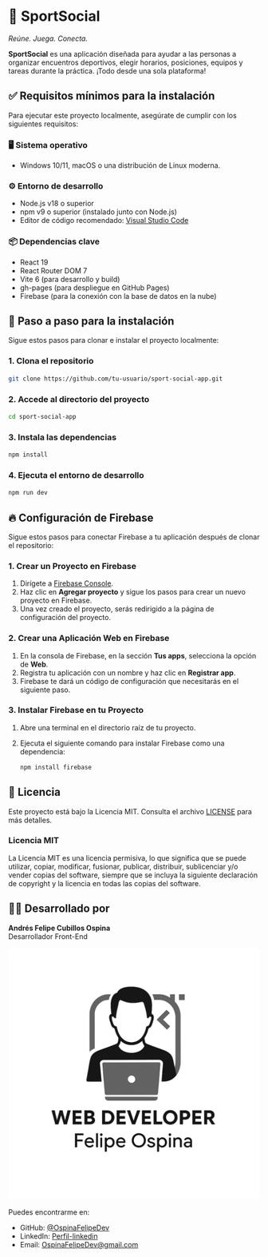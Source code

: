# 🏅 SportSocial

_Reúne. Juega. Conecta._

**SportSocial** es una aplicación diseñada para ayudar a las personas a organizar encuentros deportivos, elegir horarios, posiciones, equipos y tareas durante la práctica. ¡Todo desde una sola plataforma!


## ✅ Requisitos mínimos para la instalación

Para ejecutar este proyecto localmente, asegúrate de cumplir con los siguientes requisitos:

### 🖥️ Sistema operativo
- Windows 10/11, macOS o una distribución de Linux moderna.

### ⚙️ Entorno de desarrollo
- Node.js v18 o superior  
- npm v9 o superior (instalado junto con Node.js)  
- Editor de código recomendado: [Visual Studio Code](https://code.visualstudio.com/)

### 📦 Dependencias clave
- React 19  
- React Router DOM 7  
- Vite 6 (para desarrollo y build)  
- gh-pages (para despliegue en GitHub Pages)  
- Firebase (para la conexión con la base de datos en la nube)


## 🚀 Paso a paso para la instalación

Sigue estos pasos para clonar e instalar el proyecto localmente:

### 1. Clona el repositorio

```bash
git clone https://github.com/tu-usuario/sport-social-app.git
```

### 2. Accede al directorio del proyecto

```bash
cd sport-social-app
```

### 3. Instala las dependencias

```bash
npm install
```

### 4. Ejecuta el entorno de desarrollo

```bash
npm run dev
```


## 🔥 Configuración de Firebase

Sigue estos pasos para conectar Firebase a tu aplicación después de clonar el repositorio:

### 1. Crear un Proyecto en Firebase

1. Dirígete a [Firebase Console](https://console.firebase.google.com/).
2. Haz clic en **Agregar proyecto** y sigue los pasos para crear un nuevo proyecto en Firebase.
3. Una vez creado el proyecto, serás redirigido a la página de configuración del proyecto.

### 2. Crear una Aplicación Web en Firebase

1. En la consola de Firebase, en la sección **Tus apps**, selecciona la opción de **Web**.
2. Registra tu aplicación con un nombre y haz clic en **Registrar app**.
3. Firebase te dará un código de configuración que necesitarás en el siguiente paso.

### 3. Instalar Firebase en tu Proyecto

1. Abre una terminal en el directorio raíz de tu proyecto.
2. Ejecuta el siguiente comando para instalar Firebase como una dependencia:

   ```bash
   npm install firebase
   ```


## 📝 Licencia

Este proyecto está bajo la Licencia MIT. Consulta el archivo [LICENSE](./LICENSE) para más detalles.

### Licencia MIT

La Licencia MIT es una licencia permisiva, lo que significa que se puede utilizar, copiar, modificar, fusionar, publicar, distribuir, sublicenciar y/o vender copias del software, siempre que se incluya la siguiente declaración de copyright y la licencia en todas las copias del software.

## 👨‍💻 Desarrollado por

**Andrés Felipe Cubillos Ospina**  
Desarrollador Front-End

![Logo del desarrollador](./src/assets/new-logo.png)

Puedes encontrarme en:

- GitHub: [@OspinaFelipeDev](https://github.com/OspinaFelipeDev)
- LinkedIn: [Perfil-linkedin](https://www.linkedin.com/in/andr%C3%A9s-felipe-cubillos-ospina-9619962a3/)
- Email: OspinaFelipeDev@gmail.com



